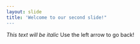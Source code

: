 ```yaml
---
layout: slide
title: 'Welcome to our second slide!"
---
```

*This text will be italic*
Use the left arrow to go back!
